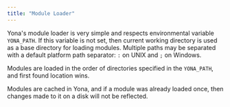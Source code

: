 ```yaml
---
title: "Module Loader"
---
```


Yona's module loader is very simple and respects environmental variable `YONA_PATH`. If this variable is not set, then current working directory is used as a base directory for loading modules. Multiple paths may be separated with a default platform path separator: `:` on UNIX and `;` on Windows.

Modules are loaded in the order of directories specified in the `YONA_PATH`, and first found location wins.

Modules are cached in Yona, and if a module was already loaded once, then changes made to it on a disk will not be reflected.
